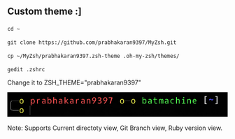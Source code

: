 ## Custom theme :]
`cd ~`

`git clone https://github.com/prabhakaran9397/MyZsh.git`

`cp ~/MyZsh/prabhakaran9397.zsh-theme .oh-my-zsh/themes/`
 
`gedit .zshrc`
 
<p>Change it to ZSH_THEME="prabhakaran9397"</p>

![Screenshot](MyZsh.png "Screenshot 1")

Note: Supports Current directoty view, Git Branch view, Ruby version view.
